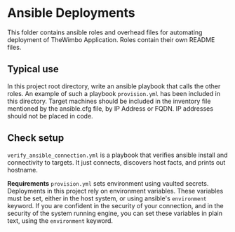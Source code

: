 # Ansible Deployments
This folder contains ansible roles and overhead files for automating deployment of TheWimbo Application.
Roles contain their own README files.

## Typical use
In this project root directory, write an ansible playbook that calls the other roles.
An example of such a playbook ```provision.yml``` has been included in this directory.
Target machines should be included in the inventory file mentioned by the ansible.cfg file, by IP Address or FQDN.
IP addresses should not be placed in code.

## Check setup
```verify_ansible_connection.yml``` is a playbook that verifies ansible install and connectivity to targets.
It just connects, discovers host facts, and prints out hostname.

**Requirements**
`provision.yml` sets environment using vaulted secrets. Deployments in this project rely on environment variables.
These variables must be set, either in the host system, or using ansible's `environment` keyword. If you are confident in the security of your connection, and in the security of the system running engine, you can set these variables in plain text, using the `environment` keyword.
